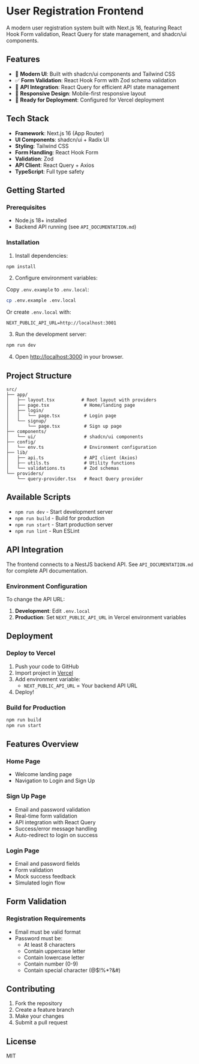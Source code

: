 # User Registration Frontend

A modern user registration system built with Next.js 16, featuring React Hook Form validation, React Query for state management, and shadcn/ui components.

## Features

- 🎨 **Modern UI**: Built with shadcn/ui components and Tailwind CSS
- ✅ **Form Validation**: React Hook Form with Zod schema validation
- 🔄 **API Integration**: React Query for efficient API state management
- 📱 **Responsive Design**: Mobile-first responsive layout
- 🚀 **Ready for Deployment**: Configured for Vercel deployment

## Tech Stack

- **Framework**: Next.js 16 (App Router)
- **UI Components**: shadcn/ui + Radix UI
- **Styling**: Tailwind CSS
- **Form Handling**: React Hook Form
- **Validation**: Zod
- **API Client**: React Query + Axios
- **TypeScript**: Full type safety

## Getting Started

### Prerequisites

- Node.js 18+ installed
- Backend API running (see `API_DOCUMENTATION.md`)

### Installation

1. Install dependencies:

```bash
npm install
```

2. Configure environment variables:

Copy `.env.example` to `.env.local`:

```bash
cp .env.example .env.local
```

Or create `.env.local` with:

```env
NEXT_PUBLIC_API_URL=http://localhost:3001
```

3. Run the development server:

```bash
npm run dev
```

4. Open [http://localhost:3000](http://localhost:3000) in your browser.

## Project Structure

```
src/
├── app/
│   ├── layout.tsx          # Root layout with providers
│   ├── page.tsx             # Home/landing page
│   ├── login/
│   │   └── page.tsx         # Login page
│   └── signup/
│       └── page.tsx         # Sign up page
├── components/
│   └── ui/                  # shadcn/ui components
├── config/
│   └── env.ts               # Environment configuration
├── lib/
│   ├── api.ts               # API client (Axios)
│   ├── utils.ts             # Utility functions
│   └── validations.ts       # Zod schemas
└── providers/
    └── query-provider.tsx   # React Query provider
```

## Available Scripts

- `npm run dev` - Start development server
- `npm run build` - Build for production
- `npm run start` - Start production server
- `npm run lint` - Run ESLint

## API Integration

The frontend connects to a NestJS backend API. See `API_DOCUMENTATION.md` for complete API documentation.

### Environment Configuration

To change the API URL:

1. **Development**: Edit `.env.local`
2. **Production**: Set `NEXT_PUBLIC_API_URL` in Vercel environment variables

## Deployment

### Deploy to Vercel

1. Push your code to GitHub
2. Import project in [Vercel](https://vercel.com)
3. Add environment variable:
   - `NEXT_PUBLIC_API_URL` = Your backend API URL
4. Deploy!

### Build for Production

```bash
npm run build
npm run start
```

## Features Overview

### Home Page

- Welcome landing page
- Navigation to Login and Sign Up

### Sign Up Page

- Email and password validation
- Real-time form validation
- API integration with React Query
- Success/error message handling
- Auto-redirect to login on success

### Login Page

- Email and password fields
- Form validation
- Mock success feedback
- Simulated login flow

## Form Validation

### Registration Requirements

- Email must be valid format
- Password must be:
  - At least 8 characters
  - Contain uppercase letter
  - Contain lowercase letter
  - Contain number (0-9)
  - Contain special character (@$!%\*?&#)

## Contributing

1. Fork the repository
2. Create a feature branch
3. Make your changes
4. Submit a pull request

## License

MIT
